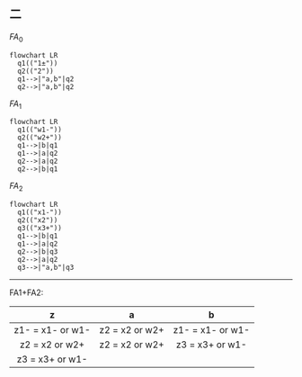 二
---
$FA_0$
```mermaid
flowchart LR
  q1(("1±"))
  q2(("2"))
  q1-->|"a,b"|q2
  q2-->|"a,b"|q2
```
$FA_1$
```mermaid
flowchart LR
  q1(("w1-"))
  q2(("w2+"))
  q1-->|b|q1
  q1-->|a|q2
  q2-->|a|q2
  q2-->|b|q1
```
$FA_2$
```mermaid
flowchart LR
  q1(("x1-"))
  q2(("x2"))
  q3(("x3+"))
  q1-->|b|q1
  q1-->|a|q2
  q2-->|b|q3
  q2-->|a|q2
  q3-->|"a,b"|q3
```

---
FA1+FA2:

| z | a |b |
|:--:|:--:|:--:|
|z1- = x1- or w1- | z2 = x2 or w2+ | z1- = x1- or w1- |
| z2 = x2 or w2+ | z2 = x2 or w2+ | z3 = x3+ or w1- |
| z3 = x3+ or w1- | 